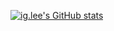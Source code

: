 [![ig.lee's GitHub stats](https://github-readme-stats.vercel.app/api?username=ingyulee-genesislab&count_private=true&show_icons=true&theme=dracula)](https://github.com/anuraghazra/github-readme-stats)
